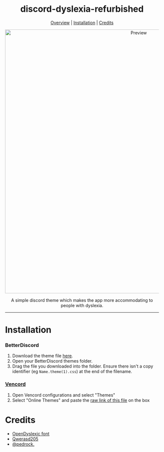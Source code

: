 <h1 align="center">discord-dyslexia-refurbished</h1>
  
<p align="center">
  <a href="#discord-dyslexia">Overview</a> |
  <a href="#installation">Installation</a> |
  <a href="#credits">Credits</a>
</p>

<p align="center">
  <img alt="Preview" width="860" alt="preview" src="https://i.imgur.com/cCINa4T.png">
<p align="center">

<p align="center">A simple discord theme which makes the app more accommodating to people with dyslexia.</p>

---

# Installation

### BetterDiscord

1. Download the theme file [here](https://betterdiscord.net/ghdl?id=3474).
2. Open your BetterDiscord themes folder.
3. Drag the file you downloaded into the folder. Ensure there isn't a copy identifier (eg `Name.theme(1).css`) at the end of the filename.

### <a href="https://github.com/Vencord/Vesktop">Vencord</a>

1. Open Vencord configurations and select "Themes"
2. Select "Online Themes" and paste the <a href="https://raw.githubusercontent.com/KingKusuo/discord-dyslexia-refurbished/main/dyslexia.theme.css">raw link of this file</a> on the box

# Credits
- [OpenDyslexic font](https://opendyslexic.org/)
- [Qwerasd205](https://github.com/qwerasd205)
- [@pedrock.](https://github.com/KingKusuo)
